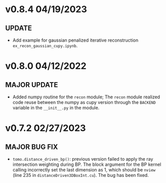 # v0.8.4 04/19/2023

## UPDATE

- Add example for gaussian penalized iterative reconstruction `ex_recon_gaussian_cupy.ipynb`.

# v0.8.0 04/12/2022

## MAJOR UPDATE

- Added numpy routine for the `recon` module; The `recon` module realized code reuse between the numpy as cupy version through the `BACKEND` variable in the `__init__.py` in the module.

# v0.7.2 02/27/2023

## MAJOR BUG FIX
- `tomo.distance_driven_bp()`: previous version failed to apply the ray intersection weighting during BP. The block argument for the BP kernel calling incorrectly set the last dimension as 1, which should be `nview` (line 235 in `distanceDriven3DBoxInt.cu`). The bug has been fixed.